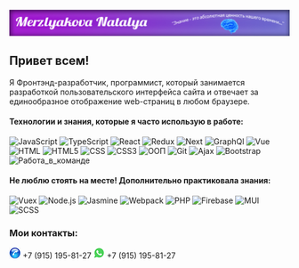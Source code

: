 ![Header](https://github.com/MerzlyakovaNatalya/MerzlyakovaNatalya/blob/main/assets/Jpg.jpg)

## Привет всем!
Я Фронтэнд-разработчик, программист, который занимается разработкой пользовательского интерфейса сайта и отвечает за единообразное отображение web-страниц в любом браузере.

#### Технологии и знания, которые я часто использую в работе:

![JavaScript](https://img.shields.io/badge/-JavaScript-000099?style=for-the-badge&logo=JavaScript)
![TypeScript](https://img.shields.io/badge/-TypeScript-000099?style=for-the-badge&logo=TypeScript)
![React](https://img.shields.io/badge/-React-000066?style=for-the-badge&logo=React)
![Redux](https://img.shields.io/badge/-Redux-333399?style=for-the-badge&logo=Redux)
![Next](https://img.shields.io/badge/-Next-333399?style=for-the-badge&logo=Next)
![GraphQl](https://img.shields.io/badge/-GraphQl-000066?style=for-the-badge&logo=GraphQl)
![Vue](https://img.shields.io/badge/-Vue-333399?style=for-the-badge&logo=Vue)
![HTML](https://img.shields.io/badge/-HTML-330066?style=for-the-badge&logo=HTML)
![HTML5](https://img.shields.io/badge/-HTML5-330099?style=for-the-badge&logo=HTML5)
![CSS](https://img.shields.io/badge/-CSS-3300cc?style=for-the-badge&logo=CSS)
![CSS3](https://img.shields.io/badge/-CSS3-6600ff?style=for-the-badge&logo=CSS3)
![ООП](https://img.shields.io/badge/-ООП-6633cc?style=for-the-badge&logo=ООП)
![Git](https://img.shields.io/badge/-Git-000033?style=for-the-badge&logo=Git)
![Ajax](https://img.shields.io/badge/-Ajax-000066?style=for-the-badge&logo=Ajax)
![Bootstrap](https://img.shields.io/badge/-Bootstrap-000099?style=for-the-badge&logo=Bootstrap)
![Работа_в_команде](https://img.shields.io/badge/-Работа_в_команде-ffcc00?style=for-the-badge&logo=appveyor)

#### Не люблю стоять на месте! Дополнительно практиковала знания:
![Vuex](https://img.shields.io/badge/-Vuex-cc3300?style=plastic&logo=Vuex)
![Node.js](https://img.shields.io/badge/-Node.js-cc3300?style=plastic&logo=Node.js)
![Jasmine](https://img.shields.io/badge/-Jasmine-cc3300?style=plastic&logo=Jasmine)
![Webpack](https://img.shields.io/badge/-Webpack-cc3300?style=plastic&logo=Webpack)
![PHP](https://img.shields.io/badge/-PHP-cc3300?style=plastic&logo=PHP)
![Firebase](https://img.shields.io/badge/-Firebase-cc3300?style=plastic&logo=Firebase)
![MUI](https://img.shields.io/badge/-MUI-cc3300?style=plastic&logo=MUI)
![SCSS](https://img.shields.io/badge/-SCSS-cc3300?style=plastic&logo=SCSS)

### Мои контакты:
![img](https://github.com/MerzlyakovaNatalya/MerzlyakovaNatalya/blob/main/assets/phone.jpg) +7 (915) 195-81-27
![img](https://github.com/MerzlyakovaNatalya/MerzlyakovaNatalya/blob/main/assets/Whatsapp.jpg) +7 (915) 195-81-27 


